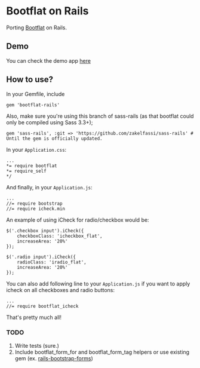 # Bootflat on Rails

Porting [Bootflat](http://bootflat.github.io/) on Rails.

## Demo

You can check the demo app [here](http://bootflat-rails.herokuapp.com/)

## How to use?

In your Gemfile, include
    
	gem 'bootflat-rails'

Also, make sure you're using this branch of sass-rails (as that bootflat could only be compiled using Sass 3.3+);

	gem 'sass-rails', :git => 'https://github.com/zakelfassi/sass-rails' # Until the gem is officially updated.

In your `Application.css`:

	...
	*= require bootflat
	*= require_self
	*/

And finally, in your `Application.js`:
      
	...
	//= require bootstrap
	//= require icheck.min

An example of using iCheck for radio/checkbox would be:

	$('.checkbox input').iCheck({
		checkboxClass: 'icheckbox_flat',
		increaseArea: '20%'
	});
	
	$('.radio input').iCheck({
		radioClass: 'iradio_flat',
		increaseArea: '20%'
	});

You can also add following line to your `Application.js` if you want to apply icheck on all checkboxes and radio buttons: 

	...
	//= require bootflat_icheck


That's pretty much all!

### TODO

1. Write tests (sure.)
2. Include bootflat_form_for and bootflat_form_tag helpers or use existing gem (ex. [rails-bootstrap-forms](https://github.com/bootstrap-ruby/rails-bootstrap-forms))

